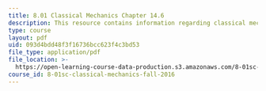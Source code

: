 ```yaml
---
title: 8.01 Classical Mechanics Chapter 14.6
description: This resource contains information regarding classical mechanics.
type: course
layout: pdf
uid: 093d4bdd48f3f16736bcc623f4c3bd53
file_type: application/pdf
file_location: >-
  https://open-learning-course-data-production.s3.amazonaws.com/8-01sc-classical-mechanics-fall-2016/093d4bdd48f3f16736bcc623f4c3bd53_MIT8_01F16_chapter14.6.pdf
course_id: 8-01sc-classical-mechanics-fall-2016
---
```

